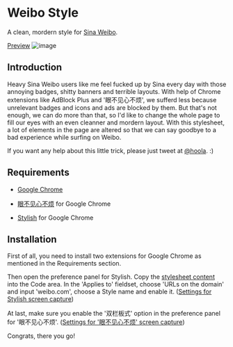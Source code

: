 # Weibo Style
A clean, mordern style for [Sina Weibo](http://weibo.com/).

[Preview](http://d.pr/i/byoD)
![image](http://bcs.duapp.com/picstore/C0Z8JpK8iZ.png)

## Introduction
Heavy Sina Weibo users like me feel fucked up by Sina every day with those annoying badges, shitty banners and terrible layouts. With help of Chrome extensions like AdBlock Plus and '眼不见心不烦', we sufferd less because unrelevant badges and icons and ads are blocked by them. But that's not enough, we can do more than that, so I'd like to change the whole page to fill our eyes with an even cleanner and mordern layout. With this stylesheet, a lot of elements in the page are altered so that we can say goodbye to a bad experience while surfing on Weibo.

If you want any help about this little trick, please just tweet at [@hoola](http://weibo.com/hola). :)

## Requirements
* [Google Chrome](http://www.google.com/chrome)

* [眼不见心不烦](https://chrome.google.com/webstore/detail/aognaapdfnnldnjglanfbbklaakbpejm) for Google Chrome

* [Stylish](https://chrome.google.com/webstore/detail/stylish/fjnbnpbmkenffdnngjfgmeleoegfcffe) for Google Chrome

## Installation
First of all, you need to install two extensions for Google Chrome as mentioned in the Requirements section.

Then open the preference panel for Stylish. Copy the [stylesheet content](https://github.com/marvyn/Weibo-Style/blob/master/style.min.css) into the Code area. In the 'Applies to' fieldset, choose 'URLs on the domain' and input 'weibo.com', choose a Style name and enable it. ([Settings for Stylish screen capture](http://d.pr/i/DKTU))

At last, make sure you enable the '双栏板式' option in the preference panel for '眼不见心不烦'. ([Settings for '眼不见心不烦' screen capture](http://d.pr/i/mVLn))

Congrats, there you go!